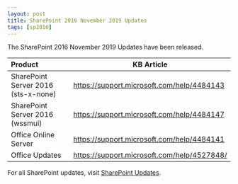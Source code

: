 ```yaml
---
layout: post
title: SharePoint 2016 November 2019 Updates
tags: [sp2016]
---
```


The SharePoint 2016 November 2019 Updates have been released.

|Product | KB Article |
|:--- |--- |
|SharePoint Server 2016 (sts-x-none) | <https://support.microsoft.com/help/4484143> |
|SharePoint Server 2016 (wssmui) | <https://support.microsoft.com/help/4484147> |
|Office Online Server | <https://support.microsoft.com/help/4484141> |
|Office Updates | <https://support.microsoft.com/help/4527848/> |

For all SharePoint updates, visit [SharePoint Updates](https://sharepointupdates.com).